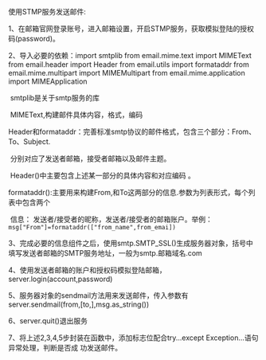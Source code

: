 使用STMP服务发送邮件:

1、在邮箱官网登录账号，进入邮箱设置，开启STMP服务，获取模拟登陆的授权码(password)。

2、导入必要的依赖：import smtplib
                                     from email.mime.text import MIMEText
                                     from email.header import Header
                                     from email.utils import formataddr
                                     from email.mime.multipart import MIMEMultipart
                                     from email.mime.application import MIMEApplication

​     smtplib是关于smtp服务的库

​     MIMEText,构建邮件具体内容，格式，编码

​     Header和formataddr：完善标准smtp协议的邮件格式，包含三个部分：From、To、Subject.

​                                               分别对应了发送者邮箱，接受者邮箱以及邮件主题。

​    Header()中主要包含上述某一部分的具体内容和对应编码 。

​    formataddr():主要用来构建From,和To这两部分的信息.参数为列表形式，每个列表中包含两个

​    信息：  发送者/接受者的昵称，发送者/接受者的邮箱账户。举例：`msg["From"]=formataddr(["from_name",from_emai])`

 3、完成必要的信息组件之后，使用smtp.SMTP_SSL()生成服务器对象，括号中填写发送者邮箱的SMTP服务地址，一般为smtp.邮箱域名.com

4、使用发送者邮箱的账户和授权码模拟登陆邮箱，server.login(account,password)

5、服务器对象的sendmail方法用来发送邮件，传入参数有server.sendmail(from,[to,],msg.as_string())

6、server.quit()退出服务

7、将上述2,3,4,5步封装在函数中，添加标志位配合try...except Exception...语句异常处理，判断是否成  功发送邮件。







